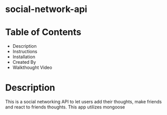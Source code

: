 # social-network-api
# Table of Contents
* Description
* Instructions
* Installation
* Created By
* Walkthought Video

# Description
This is a social networking API to let users add their thoughts, make friends and react to friends thoughts. This app utilizes mongoose
